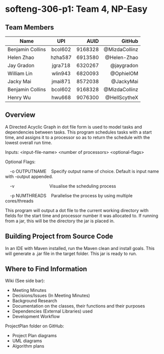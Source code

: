 # softeng-306-p1: Team 4, NP-Easy

## Team Members
| Name             | UPI          | AUID   | GitHub       |
| ---------------- |:-------------:| -----:| ------------:|
| Benjamin Collins | bcol602 | 9168328 | @MizdaCollinz |
| Helen Zhao | hzha587 | 6913580 | @Helen-Zhao |
| Jay Gradon | jgra718 | 6320267 | @jaygradon |
| William Lin | wlin943 | 6820093 | @OphielOM |
| Jacky Mai | jmai871 | 8572038 | @JackyMai |
| Benjamin Collins | bcol602 | 9168328 | @MizdaCollinz |
| Henry Wu | hwu668 | 9076300 | @HellScytheX |

## Overview
A Directed Acyclic Graph in dot file form is used to model tasks and dependencies between tasks. This program schedules
tasks with a start time, and assigns it to a processor so as to return the schedule with the lowest overall run time.

Inputs: 	&#60;input-file-name&#62; 	&#60;number of processors&#62; 	&#60;optional-flags&#62;

Optional Flags:

&nbsp;&nbsp;&nbsp;&nbsp;-o OUTPUTNAME&nbsp;&nbsp;&nbsp;&nbsp;Specify output name of choice. Default is input name with -output appended.

&nbsp;&nbsp;&nbsp;&nbsp;-v&nbsp;&nbsp;&nbsp;&nbsp;&nbsp;&nbsp;&nbsp;&nbsp;&nbsp;&nbsp;&nbsp;&nbsp;&nbsp;&nbsp;&nbsp;&nbsp;&nbsp;&nbsp;&nbsp;&nbsp;&nbsp;&nbsp;&nbsp;&nbsp;&nbsp;&nbsp;&nbsp;&nbsp;&nbsp;Visualise the scheduling process

&nbsp;&nbsp;&nbsp;&nbsp;-p NUMTHREADS&nbsp;&nbsp;&nbsp;&nbsp;Parallelise the process by using multiple cores/threads

This program will output a dot file to the current working directory with fields for the start time and processor number it was allocated to. If running from a jar, this will be the directory the jar is placed in.

## Building Project from Source Code
In an IDE with Maven installed, run the Maven clean and install goals. This will generate a .jar file in the target folder.
This jar is ready to run.

## Where to Find Information
 Wiki (See side bar):
 - Meeting Minutes
 - Decisions/Issues (In Meeting Minutes)
 - Background Research
 - Documentation on the classes, their functions and their purposes
 - Dependencies (External Libraries) used
 - Development Workflow
  
ProjectPlan folder on GitHub:
 - Project Plan diagrams
 - UML diagrams
 - Algorithm plans

